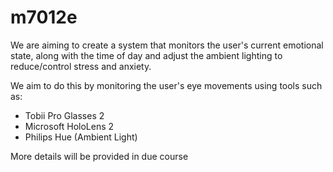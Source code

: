 # m7012e

We are aiming to create a system that monitors the user's current emotional state, along with the time of day and adjust the ambient lighting to reduce/control stress and anxiety.

We aim to do this by monitoring the user's eye movements using tools such as:
- Tobii Pro Glasses 2
- Microsoft HoloLens 2
- Philips Hue (Ambient Light)

More details will be provided in due course
